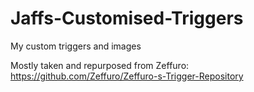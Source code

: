 # Jaffs-Customised-Triggers

My custom triggers and images

Mostly taken and repurposed from Zeffuro: https://github.com/Zeffuro/Zeffuro-s-Trigger-Repository
